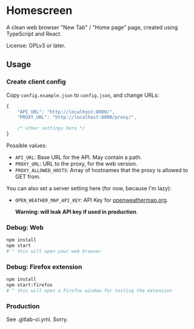 # Homescreen

A clean web browser "New Tab" / "Home page" page, created using TypeScript and React.

License: GPLv3 or later.

## Usage

### Create client config

Copy `config.example.json` to `config.json`, and change URLs:

```js
{
	"API_URL": "http://localhost:8000/",
	"PROXY_URL": "http://localhost:8000/proxy/",

	/* other settings here */
}
```

Possible values:

* `API_URL`: Base URL for the API. May contain a path.
* `PROXY_URL`: URL to the proxy, for the web version.
* `PROXY_ALLOWED_HOSTS`: Array of hostnames that the proxy is allowed to GET from.

You can also set a server setting here (for now, because I'm lazy):

* `OPEN_WEATHER_MAP_API_KEY`:
  API Key for [openweathermap.org](https://home.openweathermap.org/users/sign_up).

  **Warning: will leak API key if used in production**.

### Debug: Web

```bash
npm install
npm start
# ^ this will open your web browser
```

### Debug: Firefox extension

```bash
npm install
npm start:firefox
# ^ this will open a Firefox window for testing the extension
```

### Production

See .gitlab-ci.yml. Sorry.
